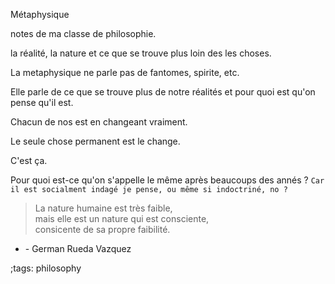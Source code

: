 Métaphysique 

notes de ma classe de philosophie.

la réalité, la nature et ce que se trouve plus loin des les choses.

La metaphysique ne parle pas de fantomes, spirite, etc.

Elle parle de ce que se trouve plus de notre réalités et pour
quoi est qu'on pense qu'il est.

Chacun de nos est en changeant vraiment.

Le seule chose permanent est le change.

C'est ça.

Pour quoi est-ce qu'on s'appelle le même après beaucoups des annés ?
`Car il est socialment indagé je pense, ou même si indoctriné, no ?`

> La nature humaine est très faible,<br>
mais elle est un nature qui est consciente,<br>
consicente de sa propre faibilité.

- \- German Rueda Vazquez 


;tags: philosophy


